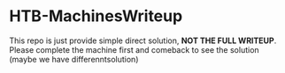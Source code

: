 # HTB-MachinesWriteup
This repo is just provide simple direct solution, <b>NOT THE FULL WRITEUP</b>. Please complete the machine first and comeback to see the solution (maybe we have differenntsolution)
